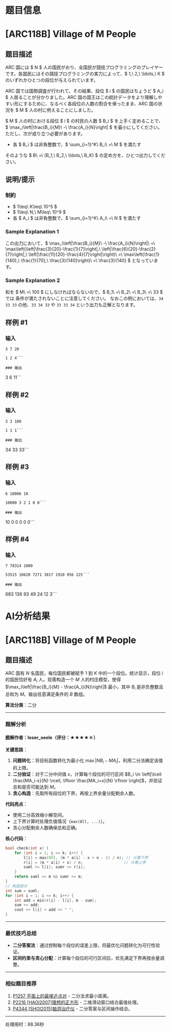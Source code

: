 # 题目信息

# [ARC118B] Village of M People

## 题目描述

[problemUrl]: https://atcoder.jp/contests/arc118/tasks/arc118_b

ARC 国には $ N $ 人の国民がおり、全国民が競技プログラミングのプレイヤーです。各国民にはその競技プログラミングの実力によって、$ 1,\ 2,\ \ldots,\ K $ のいずれかひとつの段位が与えられています。

ARC 国では国勢調査が行われて、その結果、段位 $ i $ の国民はちょうど $ A_i $ 人居ることが分かりました。ARC 国の国王はこの統計データをより理解しやすい形にするために、なるべく各段位の人数の割合を保ったまま、ARC 国の状況を $ M $ 人の村に例えることにしました。

$ M $ 人の村における段位 $ i $ の村民の人数 $ B_i $ を上手く定めることで、$ \max_i\left|\frac{B_i}{M}\ -\ \frac{A_i}{N}\right| $ を最小にしてください。ただし、次が成り立つ必要があります。

- 各 $ B_i $ は非負整数で、$ \sum_{i=1}^K\ B_i\ =\ M $ を満たす

そのような $ B\ =\ (B_1,\ B_2,\ \ldots,\ B_K) $ の定め方を、ひとつ出力してください。

## 说明/提示

### 制約

- $ 1\leq\ K\leq\ 10^5 $
- $ 1\leq\ N,\ M\leq\ 10^9 $
- 各 $ A_i $ は非負整数で、$ \sum_{i=1}^K\ A_i\ =\ N $ を満たす

### Sample Explanation 1

この出力において、$ \max_i\left|\frac{B_i}{M}\ -\ \frac{A_i}{N}\right|\ =\ \max\left(\left|\frac{3}{20}-\frac{1}{7}\right|,\ \left|\frac{6}{20}-\frac{2}{7}\right|,\ \left|\frac{11}{20}-\frac{4}{7}\right|\right)\ =\ \max\left(\frac{1}{140},\ \frac{1}{70},\ \frac{3}{140}\right)\ =\ \frac{3}{140} $ となっています。

### Sample Explanation 2

和を $ M\ =\ 100 $ にしなければならないので、$ B_1\ =\ B_2\ =\ B_3\ =\ 33 $ では 条件が満たされないことに注意してください。 なおこの例においては、`34 33 33` の他、`33 34 33` や `33 33 34` という出力も正解となります。

## 样例 #1

### 输入

```
3 7 20

1 2 4```

### 输出

```
3 6 11```

## 样例 #2

### 输入

```
3 3 100

1 1 1```

### 输出

```
34 33 33```

## 样例 #3

### 输入

```
6 10006 10

10000 3 2 1 0 0```

### 输出

```
10 0 0 0 0 0```

## 样例 #4

### 输入

```
7 78314 1000

53515 10620 7271 3817 1910 956 225```

### 输出

```
683 136 93 49 24 12 3```

# AI分析结果



# [ARC118B] Village of M People

## 题目描述

ARC 国有 $N$ 名国民，每位国民都被赋予 $1$ 到 $K$ 中的一个段位。统计显示，段位 $i$ 的国民恰好有 $A_i$ 人。现需构造一个 $M$ 人的村庄模型，使得 $\max_i\left|\frac{B_i}{M} - \frac{A_i}{N}\right|$ 最小，其中 $B_i$ 是非负整数且总和为 $M$。输出任意满足条件的 $B$ 数组。

**算法分类**：二分

---

### 题解分析

#### 题解作者：loser_seele（评分：★★★★☆）

**关键思路**：
1. **问题转化**：将目标函数转化为最小化 $\max |NB_i - MA_i|$，利用二分法确定该值的上限。
2. **二分验证**：对于二分中间值 $x$，计算每个段位的可行区间 $B_i \in \left[\lceil \frac{MA_i-x}{N} \rceil, \lfloor \frac{MA_i+x}{N} \rfloor \right]$，并验证总和是否可能达到 $M$。
3. **贪心构造**：先取所有段位的下界，再按上界余量分配剩余人数。

**代码亮点**：
- 使用二分高效缩小解空间。
- 上下界计算时处理负值情况（`max(0ll, ...)`）。
- 贪心分配剩余人数确保总和正确。

**核心代码**：
```cpp
bool check(int x) {
    for (int i = 1; i <= k; i++) {
        l[i] = max(0ll, (m * a[i] - x + n - 1) / n); // 计算下界
        r[i] = (m * a[i] + x) / n;                  // 计算上界
        suml += l[i]; sumr += r[i];
    }
    return suml <= m && sumr >= m;
}
// 构造部分
int sum = suml;
for (int i = 1; i <= k; i++) {
    int add = min(r[i] - l[i], m - sum);
    sum += add;
    cout << l[i] + add << " ";
}
```

---

### 最优技巧总结
- **二分答案法**：通过控制每个段位的误差上限，将最优化问题转化为可行性验证。
- **区间约束与贪心分配**：计算每个段位的可行区间后，优先满足下界再按余量调整。

---

### 相似题目推荐
1. [P1257 平面上的最接近点对](https://www.luogu.com.cn/problem/P1257) - 二分法求最小距离。
2. [P2216 [HAOI2007]理想的正方形](https://www.luogu.com.cn/problem/P2216) - 二维滑动窗口结合最值处理。
3. [P4344 [SHOI2015]脑洞治疗仪](https://www.luogu.com.cn/problem/P4344) - 二分答案与区间操作结合。

---
处理用时：88.36秒